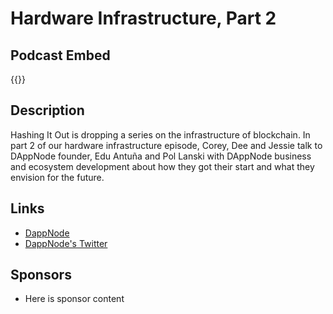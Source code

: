 # Hardware Infrastructure, Part 2


## Podcast Embed
{{<podcast-embed url="https://embed.sounder.fm/play/459689">}}


## Description
Hashing It Out is dropping a series on the infrastructure of blockchain.
In part 2 of our hardware infrastructure episode, Corey, Dee and Jessie talk to DAppNode founder, Edu Antuña and Pol Lanski with DAppNode business and ecosystem development about how they got their start and what they envision for the future.

## Links 
- [DappNode](https://dappnode.io)
- [DappNode's Twitter](https://twitter.com/dappnode)

## Sponsors
- Here is sponsor content
